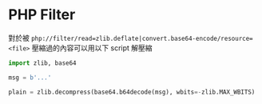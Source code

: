 # PHP Filter

對於被 `php://filter/read=zlib.deflate|convert.base64-encode/resource=<file>` 壓縮過的內容可以用以下 script 解壓縮

```python
import zlib, base64

msg = b'...'

plain = zlib.decompress(base64.b64decode(msg), wbits=-zlib.MAX_WBITS)
```

